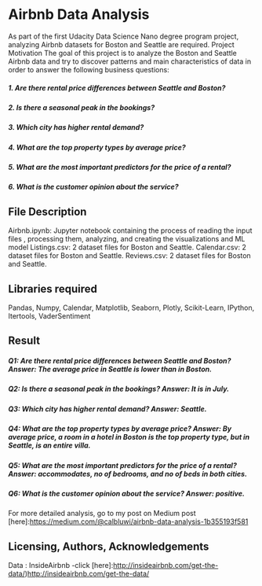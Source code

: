 # Airbnb Data Analysis
As part of the first Udacity Data Science Nano degree program project, analyzing Airbnb datasets for Boston and Seattle are required.
Project Motivation
The goal of this project is to analyze the Boston and Seattle Airbnb data and try to discover patterns and main characteristics of data in order to answer the following business questions:

##### 1. Are there rental price differences between Seattle and Boston?
##### 2. Is there a seasonal peak in the bookings?
##### 3. Which city has higher rental demand?
##### 4. What are the top property types by average price?
##### 5. What are the most important predictors for the price of a rental?
##### 6. What is the customer opinion about the service?

## File Description
Airbnb.ipynb: Jupyter notebook containing the process of reading the input files , processing them, analyzing, and creating the visualizations and ML model
Listings.csv: 2 dataset files for Boston and Seattle.
Calendar.csv: 2 dataset files for Boston and Seattle.
Reviews.csv: 2 dataset files for Boston and Seattle.


## Libraries required
Pandas, Numpy, Calendar, Matplotlib, Seaborn, Plotly, Scikit-Learn, IPython, Itertools, VaderSentiment

## Result
##### Q1: Are there rental price differences between Seattle and Boston? Answer: The average price in Seattle is lower than in Boston.
##### Q2: Is there a seasonal peak in the bookings? Answer: It is in July.
##### Q3: Which city has higher rental demand? Answer: Seattle.
##### Q4: What are the top property types by average price? Answer: By average price, a room in a hotel in Boston is the top property type, but in Seattle, is an entire villa.
##### Q5: What are the most important predictors for the price of a rental? Answer: accommodates, no of bedrooms, and no of beds in both cities.
##### Q6: What is the customer opinion about the service? Answer: positive.



For more detailed analysis, go to my post on Medium post [here]:https://medium.com/@calbluwi/airbnb-data-analysis-1b355193f581


## Licensing, Authors, Acknowledgements

Data : InsideAirbnb -click [here]:http://insideairbnb.com/get-the-data/)http://insideairbnb.com/get-the-data/



